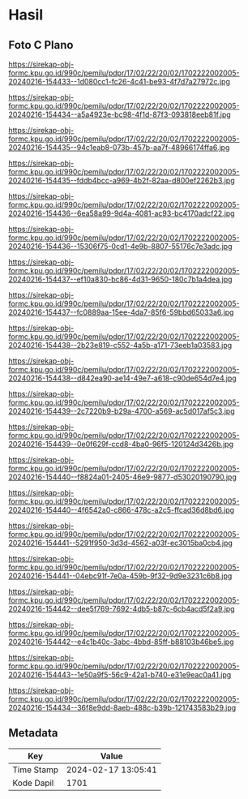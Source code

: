# Hasil

## Foto C Plano

https://sirekap-obj-formc.kpu.go.id/990c/pemilu/pdpr/17/02/22/20/02/1702222002005-20240216-154433--1d080cc1-fc26-4c41-be93-4f7d7a27972c.jpg

https://sirekap-obj-formc.kpu.go.id/990c/pemilu/pdpr/17/02/22/20/02/1702222002005-20240216-154434--a5a4923e-bc98-4f1d-87f3-093818eeb81f.jpg

https://sirekap-obj-formc.kpu.go.id/990c/pemilu/pdpr/17/02/22/20/02/1702222002005-20240216-154435--94c1eab8-073b-457b-aa7f-48966174ffa6.jpg

https://sirekap-obj-formc.kpu.go.id/990c/pemilu/pdpr/17/02/22/20/02/1702222002005-20240216-154435--fddb4bcc-a969-4b2f-82aa-d800ef2262b3.jpg

https://sirekap-obj-formc.kpu.go.id/990c/pemilu/pdpr/17/02/22/20/02/1702222002005-20240216-154436--6ea58a99-9d4a-4081-ac93-bc4170adcf22.jpg

https://sirekap-obj-formc.kpu.go.id/990c/pemilu/pdpr/17/02/22/20/02/1702222002005-20240216-154436--15306f75-0cd1-4e9b-8807-55176c7e3adc.jpg

https://sirekap-obj-formc.kpu.go.id/990c/pemilu/pdpr/17/02/22/20/02/1702222002005-20240216-154437--ef10a830-bc86-4d31-9650-180c7b1a4dea.jpg

https://sirekap-obj-formc.kpu.go.id/990c/pemilu/pdpr/17/02/22/20/02/1702222002005-20240216-154437--fc0889aa-15ee-4da7-85f6-59bbd65033a6.jpg

https://sirekap-obj-formc.kpu.go.id/990c/pemilu/pdpr/17/02/22/20/02/1702222002005-20240216-154438--2b23e819-c552-4a5b-a171-73eeb1a03583.jpg

https://sirekap-obj-formc.kpu.go.id/990c/pemilu/pdpr/17/02/22/20/02/1702222002005-20240216-154438--d842ea90-ae14-49e7-a618-c90de654d7e4.jpg

https://sirekap-obj-formc.kpu.go.id/990c/pemilu/pdpr/17/02/22/20/02/1702222002005-20240216-154439--2c7220b9-b29a-4700-a569-ac5d017af5c3.jpg

https://sirekap-obj-formc.kpu.go.id/990c/pemilu/pdpr/17/02/22/20/02/1702222002005-20240216-154439--0e0f629f-ccd8-4ba0-96f5-120124d3426b.jpg

https://sirekap-obj-formc.kpu.go.id/990c/pemilu/pdpr/17/02/22/20/02/1702222002005-20240216-154440--f8824a01-2405-46e9-9877-d53020190790.jpg

https://sirekap-obj-formc.kpu.go.id/990c/pemilu/pdpr/17/02/22/20/02/1702222002005-20240216-154440--4f6542a0-c866-478c-a2c5-ffcad36d8bd6.jpg

https://sirekap-obj-formc.kpu.go.id/990c/pemilu/pdpr/17/02/22/20/02/1702222002005-20240216-154441--5291f950-3d3d-4562-a03f-ec3015ba0cb4.jpg

https://sirekap-obj-formc.kpu.go.id/990c/pemilu/pdpr/17/02/22/20/02/1702222002005-20240216-154441--04ebc91f-7e0a-459b-9f32-9d9e3231c6b8.jpg

https://sirekap-obj-formc.kpu.go.id/990c/pemilu/pdpr/17/02/22/20/02/1702222002005-20240216-154442--dee5f769-7692-4db5-b87c-6cb4acd5f2a9.jpg

https://sirekap-obj-formc.kpu.go.id/990c/pemilu/pdpr/17/02/22/20/02/1702222002005-20240216-154442--e4c1b40c-3abc-4bbd-85ff-b88103b46be5.jpg

https://sirekap-obj-formc.kpu.go.id/990c/pemilu/pdpr/17/02/22/20/02/1702222002005-20240216-154443--1e50a9f5-56c9-42a1-b740-e31e9eac0a41.jpg

https://sirekap-obj-formc.kpu.go.id/990c/pemilu/pdpr/17/02/22/20/02/1702222002005-20240216-154434--36f8e9dd-8aeb-488c-b39b-121743583b29.jpg


## Metadata

| Key        | Value               |
| ---------- | ------------------- |
| Time Stamp | 2024-02-17 13:05:41 |
| Kode Dapil | 1701                |



